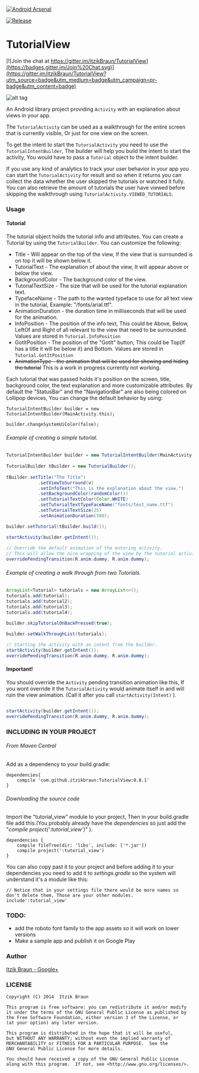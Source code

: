 [![Android Arsenal](https://img.shields.io/badge/Android%20Arsenal-TutorialView-brightgreen.svg?style=flat)](https://android-arsenal.com/details/1/1408)

[![Release](https://img.shields.io/github/release/itzikBraun/TutorialView.svg?label=JitPack)](https://jitpack.io/#itzikBraun/TutorialView)

TutorialView
===============
[![Join the chat at https://gitter.im/itzikBraun/TutorialView](https://badges.gitter.im/Join%20Chat.svg)](https://gitter.im/itzikBraun/TutorialView?utm_source=badge&utm_medium=badge&utm_campaign=pr-badge&utm_content=badge)

![alt tag](http://raw.github.com/ItzikBraun/TutorialView/master/screen_shots/example.gif)

An Android library project providing `Activity` with an explanation about views in your app.

The `TutorialActivity` can be used as a walkthrough for the entire screen that is currently visible, Or just for one view on the screen.

To get the intent to start the `TutorialActivity` you need to use the `TutorialIntentBuilder`,
The builder will help you build the intent to start the activity, You would have to pass a `Tutorial` object to the intent builder.

If you use any kind of analytics to track your user behavior in your app you can start the `TutorialActivity` for result and
so when it returns you can collect the data whether the user skipped the tutorials or watched it fully.
You can also retrieve the amount of tutorials the user have viewed before skipping the walkthrough using `TutorialActivity.VIEWED_TUTORIALS`.

### Usage
#### Tutorial
The tutorial object holds the tutorial info and attributes. You can create a Tutorial by using the `TutorialBuilder`.
You can customize the following:
* Title - Will appear on the top of the view, If the view that is surrounded is on top it will be shown below it.
* TutorialText - The explanation of about the view, It will appear above or below the view.
* BackgroundColor - The background color of the view.
* TutorialTextSize - The size that will be used for the tutorial explanation text.
* TypefaceName - The path to the wanted typeface to use for all text view in the tutorial, Example: "/fonts/arial.ttf".
* AnimationDuration - the duration time in milliseconds that will be used for the animation.
* InfoPosition - The position of the info text, This could be Above, Below, LeftOf and Right of all relevant to the view that need to be surrounded. Values are stored in `Tutorial.InfoPosition`
* GotItPosition - The position of the "GotIt" button, This could be Top(If has a title it will be below it) and Bottom. Values are stored in `Tutorial.GotItPosition`
* ~~AnimationType - the animation that will be used for showing and hiding the tutorial~~ This is a work in progress currently not working.

Each tutorial that was passed holds it's position on the screen, title, background color, the text explanation and more customizable attributes.
By default the "StatusBar" and the "NavigationBar" are also being colored on Lollipop devices, You can change the default behavior by using:
```
TutorialIntentBuilder builder = new TutorialIntentBuilder(MainActivity.this);

builder.changeSystemUiColor(false);
```       
###### Example of creating a simple tutorial.

``` java
TutorialIntentBuilder builder = new TutorialIntentBuilder(MainActivity.this);
            
TutorialBuilder tBuilder = new TutorialBuilder();
            
tBuilder.setTitle("The Title")
            .setViewToSurround(v)
            .setInfoText("This is the explanation about the view.")
            .setBackgroundColor(randomColor())
            .setTutorialTextColor(Color.WHITE)
            .setTutorialTextTypeFaceName("fonts/test_name.ttf")
            .setTutorialTextSize(25)
            .setAnimationDuration(500);

builder.setTutorial(tBuilder.build());

startActivity(builder.getIntent());
            
// Override the default animation of the entering activity.
// This will allow the nice wrapping of the view by the tutorial activity.
overridePendingTransition(R.anim.dummy, R.anim.dummy);
```
###### Example of creating a walk through from two Tutorials.

```java
ArrayList<Tutorial> tutorials = new ArrayList<>();
tutorials.add(tutorial);
tutorials.add(tutorial2);
tutorials.add(tutorial3);
tutorials.add(tutorial4);

builder.skipTutorialOnBackPressed(true);
 
builder.setWalkThroughList(tutorials);

// Starting the activity with an intent from the builder.
startActivity(builder.getIntent());
overridePendingTransition(R.anim.dummy, R.anim.dummy);
```

#### Important!
You should override the `Activity` pending transition animation like this, If you wont override it the `TutorialActivity` would animate itself in and will ruin the view animation. (Call it after you call `startActivity(Intent)` ).


``` java

startActivity(builder.getIntent());
overridePendingTransition(R.anim.dummy, R.anim.dummy);

```

### INCLUDING IN YOUR PROJECT
###### From Maven Central

Add as a dependency to your build.gradle:

````
dependencies{
    compile 'com.github.itzikbraun:TutorialView:0.8.1'
}
````

###### Downloading the source code
Import the "tutorial_view" module to your project, 
Then in your build.gradle file add this.(You probably already have the *dependencies* so just add the "*compile project(':tutorial_view')*" ).
```
dependencies {
    compile fileTree(dir: 'libs', include: ['*.jar'])
    compile project(':tutorial_view')
}
```

You can also copy past it to your project and before adding it to your dependencies you need to add it to *settings.gradle* so the system will understand it's a module like this:
```
// Notice that in your settings file there would be more names so don't delete them, Those are your other modules.
include':tutorial_view'
```

### TODO:
* add the roboto font family to the app assets so it will work on lower versions
* Make a sample app and publish it on Google Play

### Author
[Itzik Braun - Google+](https://plus.google.com/+ItzikBraunster)

### LICENSE
    Copyright (C) 2014  Itzik Braun

    This program is free software: you can redistribute it and/or modify
    it under the terms of the GNU General Public License as published by
    the Free Software Foundation, either version 3 of the License, or
    (at your option) any later version.

    This program is distributed in the hope that it will be useful,
    but WITHOUT ANY WARRANTY; without even the implied warranty of
    MERCHANTABILITY or FITNESS FOR A PARTICULAR PURPOSE.  See the
    GNU General Public License for more details.

    You should have received a copy of the GNU General Public License
    along with this program.  If not, see <http://www.gnu.org/licenses/>.
